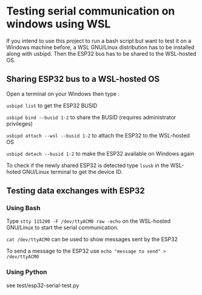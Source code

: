 # Testing serial communication on windows using WSL

If you intend to use this project to run a bash script but want to test it on a Windows machine before, a WSL GNU/Linux distribution has to be installed along with usbipd.
Then the ESP32 bus has to be shared to the WSL-hosted OS.


## Sharing ESP32 bus to a WSL-hosted OS 

Open a terminal on your Windows then type :

`usbipd list` to get the ESP32 BUSID

`usbipd bind --busid 1-2` to share the BUSID (requires administrator privileges)

`usbipd attach --wsl --busid 1-2` to attach the ESP32 to the WSL-hosted OS

`usbipd detach --busid 1-2` to make the ESP32 available on Windows again

To check if the newly shared ESP32 is detected type `lsusb` in the WSL-hoted GNU/Linux terminal to get the device ID.


## Testing data exchanges with ESP32

### Using Bash

Type `stty 115200 -F /dev/ttyACM0 raw -echo` on the WSL-hosted GNU/Linux to start the serial communication.

`cat /dev/ttyACM0` can be used to show messages sent by the ESP32

To send a message to the ESP32 use `echo "message to send" > /dev/ttyACM0`


### Using Python

see test/esp32-serial-test.py
